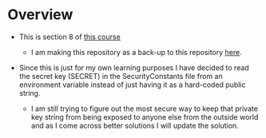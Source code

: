 # Overview

- This is section 8 of [this course](https://www.udemy.com/full-stack-project-spring-boot-20-react-redux/)
    - I am making this repository as a back-up to this repository [here](https://github.com/ttran9/ExamplePPMTool).

- Since this is just for my own learning purposes I have decided to read the secret key (SECRET) in the SecurityConstants
file from an environment variable instead of just having it as a hard-coded public string.
    - I am still trying to figure out the most secure way to keep that private key string from being exposed to anyone
    else from the outside world and as I come across better solutions I will update the solution.
